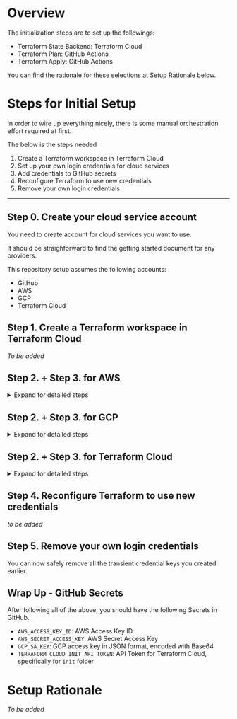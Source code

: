 # Overview

The initialization steps are to set up the followings:

- Terraform State Backend: Terraform Cloud
- Terraform Plan: GitHub Actions
- Terraform Apply: GitHub Actions

You can find the rationale for these selections at Setup Rationale below.

# Steps for Initial Setup

In order to wire up everything nicely, there is some manual orchestration effort required at first.

The below is the steps needed

1. Create a Terraform workspace in Terraform Cloud
1. Set up your own login credentials for cloud services
1. Add credentials to GitHub secrets
1. Reconfigure Terraform to use new credentials
1. Remove your own login credentials

---

## Step 0. Create your cloud service account

You need to create account for cloud services you want to use.

It should be straighforward to find the getting started document for any providers.

This repository setup assumes the following accounts:

- GitHub
- AWS
- GCP
- Terraform Cloud

## Step 1. Create a Terraform workspace in Terraform Cloud

_To be added_

## Step 2. + Step 3. for AWS

<details>
<summary>Expand for detailed steps</summary>

## Step 2. Set up your own login credentials for cloud services

In order to run any automation, you have to use your account first.

From Console, go to `My Security Credentials`, and select `Access keys` to create a temporary key.

You will get `Access Key ID` and `Secret Access Key`.

## Step 3. Add credentials to GitHub secrets

These need to be used by Terraform, so go to GitHub repo, and add these as Secret.

Secrets need to be added with the following names:

- `AWS_ACCESS_KEY_ID`  
  This should be set to something like `AKIAJEGQB4X5S4P7ZVFQ`
- `AWS_SECRET_ACCESS_KEY`  
  This should be set to the generated key like `w0vhCasBSmUl8roC/zZKa/ti/CE3Eu+MHqM+vOga`

**_NOTE_**: _These should be replaced with another key. It will be discussed at Step 5._

</details>

## Step 2. + Step 3. for GCP

<details>
<summary>Expand for detailed steps</summary>

## Step 2. Set up your own login credentials for cloud services

Before managing all the resources with Terraform, you need to set up GCP for Terraform usage.

Here is the list of `gcloud` CLI commands to run.

```bash
# Create gcloud configuration for your machine environment.
# With this, you won't have conflicting account setup even if you have multiple
# GCP account.
#
# I'm naming this configuration as `rytswd`, but you can name however you want.
# This is truly on your machine only.
$ gcloud config configurations create rytswd
```

```bash
# Log into Google, and wire up the above `rytswd` configuration with the login.
$ gcloud auth login
```

```bash
# With your account login above, create a new project.
#
# Here, I'm calling it `rytswd-get-multi-cloud-k8s-v01`. This needs to be
# universally unique.
$ gcloud projects create rytswd-get-multi-cloud-k8s-v01
```

```bash
# Create another gcloud configuration for your machine environment.
#
# This is different from the first command, because I will be adding project
# reference, region, etc. into this configuration. You can reuse the earlier
# configuration instead, but this makes it absolutely clear that permission
# is managed separately.
$ gcloud config configurations create rytswd-get-multi-cloud-k8s
```

```bash
# Set zone to your configuration.
$ gcloud config set compute/zone europe-west2-a
```

```bash
# Set the project you created earlier to your configuration.
$ gcloud config set project rytswd-get-multi-cloud-k8s-v01
```

```bash
# Create a dedicated Service Account for Terraform.
#
# I'm calling it "terraform-admin".
$ gcloud iam service-accounts create terraform-admin \
    --description="Terraform Admin Account for Terraform integration" \
    --display-name="Terraform Admin"
```

```bash
# Ensure the Service Account has the appropriate entitlements to manage the
# resources.
#
# You should be tuning the entitlement levels according to your needs. Here,
# I'm taking a shortcut and assigning `roles/owner`.
$ gcloud iam service-accounts add-iam-policy-binding \
    terraform-admin@rytswd-get-multi-cloud-k8s-v01.iam.gserviceaccount.com \
    --member serviceAccount:terraform-admin@rytswd-get-multi-cloud-k8s-v01.iam.gserviceaccount.com \
    --role='roles/owner'

## TODO: This seems to not change anything. Check
```

## Step 3. Add credentials to GitHub secrets

```bash
# Get the Service Account's credential in JSON format.
#
# This will be used by Terraform, so that Terraform will act as the newly
# created "terraform-admin" Service Account.
$ gcloud iam service-accounts keys create ~/.config/gcloud/rytswd-get-multi-cloud-k8s-v01.json \
  --iam-account terraform-admin@rytswd-get-multi-cloud-k8s-v01.iam.gserviceaccount.com
```

```bash
# Encode the JSON string with base64.
$ cat ~/.config/gcloud/rytswd-get-multi-cloud-k8s-v01.json | base64
```

You have completed the setup, so go to GitHub repo, and add the last Base64 encoded JSON as secret.

Secret needs to be added with the following name:

- `GCP_SA_KEY`  
  This should be set to a really long randomised string, created at the last command above.

</details>

## Step 2. + Step 3. for Terraform Cloud

<details>
<summary>Expand for detailed steps</summary>

## Step 2. Set up your own login credentials for cloud services

_Add more description_

**NOTE:**
Terraform has 3 different API Tokens available. You must use User Token or Team Token.

If you use Organization Token,you'll get an error at Terraform Plan:

```
Error: Error locking state: Error acquiring the state lock: resource not found
```

This seems to be due to the permission of the Organization Token.

## Step 3. Add credentials to GitHub secrets

Go to GitHub repo, and add the above token as Secret.

Secret needs to be added with the following name:

- `TERRAFORM_CLOUD_INIT_API_TOKEN`  
  This should be set to some long string.

**_NOTE_**: _These should be replaced with another key. It will be discussed at Step 5._

</details>

## Step 4. Reconfigure Terraform to use new credentials

_to be added_

## Step 5. Remove your own login credentials

You can now safely remove all the transient credential keys you created earlier.

## Wrap Up - GitHub Secrets

After following all of the above, you should have the following Secrets in GitHub.

- `AWS_ACCESS_KEY_ID`: AWS Access Key ID
- `AWS_SECRET_ACCESS_KEY`: AWS Secret Access Key
- `GCP_SA_KEY`: GCP access key in JSON format, encoded with Base64
- `TERRAFORM_CLOUD_INIT_API_TOKEN`: API Token for Terraform Cloud, specifically for `init` folder

# Setup Rationale

_To be added_
